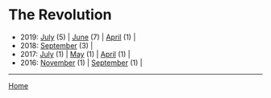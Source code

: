 # The Revolution

  * 2019: 
      [July](./the-revolution-2019-07.md) (5) | 
      [June](./the-revolution-2019-06.md) (7) | 
      [April](./the-revolution-2019-04.md) (1) | 
  * 2018: 
      [September](./the-revolution-2018-09.md) (3) | 
  * 2017: 
      [July](./the-revolution-2017-07.md) (1) | 
      [May](./the-revolution-2017-05.md) (1) | 
      [April](./the-revolution-2017-04.md) (1) | 
  * 2016: 
      [November](./the-revolution-2016-11.md) (1) | 
      [September](./the-revolution-2016-09.md) (1) | 

----

[Home](../)
